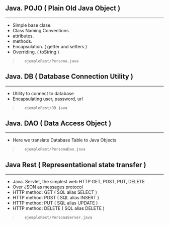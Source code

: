 ##  Java. POJO ( Plain Old Java Object )
-----

* Simple base clase.
* Class Naming Conventions.
* attributes.
* methods.
* Encapsulation. ( getter and setters )
* Overriding. ( toString )

>        ejemploRest/Persona.java

##  Java. DB ( Database Connection Utility )
-----

* Utility to connect to database
* Encapsulating user, password, url

>        ejemploRest/DB.java

##  Java. DAO ( Data Access Object )
-----

* Here we translate Database Table to Java Objects

>        ejemploRest/PersonaDao.java

##  Java Rest ( Representational state transfer )
-----

* Java. Servlet, the simplest web HTTP  GET, POST, PUT, DELETE
* Over JSON as messages protocol
* HTTP method: GET    ( SQL alias SELECT )
* HTTP method: POST   ( SQL alias INSERT ) 
* HTTP method: PUT    ( SQL alias UPDATE )
* HTTP method: DELETE ( SQL alias DELETE )

>        ejemploRest/PersonaServer.java

        